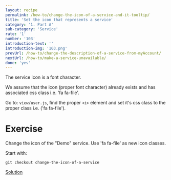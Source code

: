 ```yaml
---
layout: recipe
permalink: /how-to/change-the-icon-of-a-service-and-it-tooltip/
title: 'Set the icon that represents a service'
category: '1. Part A'
sub-category: 'Service'
rate: '1'
number: '103'
introduction-text: ''
introduction-img: '103.png'
prevUrl: /how-to/change-the-description-of-a-service-from-myAccount/
nextUrl: /how-to/make-a-service-unavailable/
done: 'yes'
---
```


The service icon is a font character.

We assume that the icon (proper font character) already exists and has associated css class i.e. 'fa fa-file'.

Go to: `view/user.js`, find the proper `<i>` element and set it's css class to the proper class i.e. ('fa fa-file').

# Exercise

Change the icon of the "Demo" service. Use 'fa fa-file' as new icon classes.

Start with:

`git checkout change-the-icon-of-a-service`

[Solution](https://github.com/egovernment/eregistrations-demo/compare/change-the-icon-of-a-service...change-the-icon-of-a-service-solution)
